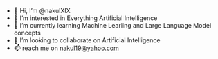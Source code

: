 - 👋 Hi, I’m @nakulXIX
- 👀 I’m interested in Everything Artificial Intelligence
- 🌱 I’m currently learning Machine Learling and Large Language Model concepts
- 💞️ I’m looking to collaborate on Artificial Intelligence 
- 📫 reach me on nakul19@yahoo.com

<!---
nakulXIX/nakulXIX is a ✨ special ✨ repository because its `README.md` (this file) appears on your GitHub profile.
You can click the Preview link to take a look at your changes.
--->
